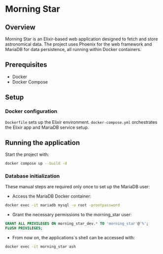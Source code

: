 # Morning Star
## Overview

Morning Star is an Elixir-based web application designed to fetch and store astronomical data. The project uses Phoenix for the web framework and MariaDB for data persistence, all running within Docker containers.

## Prerequisites

- Docker
- Docker Compose

## Setup

### Docker configuration

`Dockerfile` sets up the Elixir environment.
`docker-compose.yml` orchestrates the Elixir app and MariaDB service setup.

## Running the application

Start the project with:

```bash
docker compose up --build -d
```

### Database initialization

These manual steps are required only once to set up the MariaDB user:

* Access the MariaDB Docker container:

```bash
docker exec -it mariadb mysql -u root -prootpassword
```

* Grant the necessary permissions to the morning_star user:

```sql
GRANT ALL PRIVILEGES ON morning_star_dev.* TO 'morning_star'@'%';
FLUSH PRIVILEGES;
```

* From now on, the applications`s shell can be accessed with:

```bash
docker exec -it morning_star ash
```